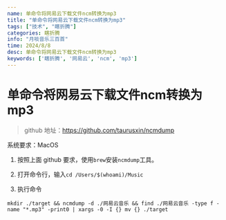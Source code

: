 ```yaml
---
name: 单命令将网易云下载文件ncm转换为mp3
title: "单命令将网易云下载文件ncm转换为mp3"
tags: ["技术", "瞎折腾"]
categories: 瞎折腾
info: "月啖音乐三百首"
time: 2024/8/8
desc: 单命令将网易云下载文件ncm转换为mp3
keywords: ['瞎折腾', '网易云', 'ncm', 'mp3']
---
```


# 单命令将网易云下载文件ncm转换为mp3

> github 地址：https://github.com/taurusxin/ncmdump

系统要求：MacOS

1. 按照上面 github 要求，使用`brew`安装`ncmdump`工具。

2. 打开命令行，输入`cd /Users/$(whoami)/Music`
3. 执行命令

`mkdir ./target && ncmdump -d ./网易云音乐 && find ./网易云音乐 -type f -name "*.mp3" -print0 | xargs -0 -I {} mv {} ./target`